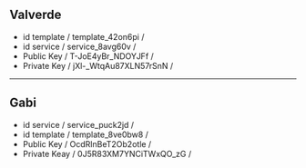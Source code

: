 Valverde
--
- id template / template_42on6pi /
- id service / service_8avg60v /
- Public Key / T-JoE4yBr_NDOYJFf /
- Private Key / jXl-_WtqAu87XLN57rSnN /
---

Gabi
--
- id service / service_puck2jd /
- id template / template_8ve0bw8 /
- Public Key / OcdRlnBeT2Ob2otle /
- Private Keay / 0J5R83XM7YNCiTWxQO_zG / 
